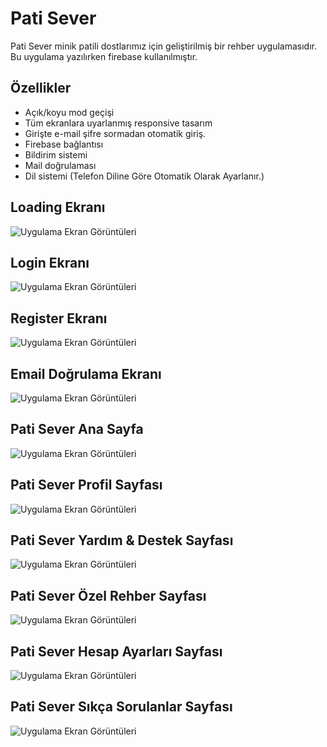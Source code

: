
# Pati Sever

Pati Sever minik patili dostlarımız için geliştirilmiş bir rehber uygulamasıdır. Bu uygulama yazılırken firebase kullanılmıştır.


## Özellikler

- Açık/koyu mod geçişi
- Tüm ekranlara uyarlanmış responsive tasarım
- Girişte e-mail şifre sormadan otomatik giriş.
- Firebase bağlantısı
- Bildirim sistemi
- Mail doğrulaması
- Dil sistemi (Telefon Diline Göre Otomatik Olarak Ayarlanır.)

  
## Loading Ekranı

![Uygulama Ekran Görüntüleri](https://cdn.discordapp.com/attachments/733749607535870034/1186560960857645146/PatiSeverInternetCheck.png) 

## Login Ekranı
![Uygulama Ekran Görüntüleri](https://cdn.discordapp.com/attachments/733749607535870034/1186560961134473236/PatiSeverLogin.png?ex=6593b202&is=65813d02&hm=1e7f8bdcf204f32298871d1e2bf4015530ad6c63ce9d5389f0072466d80208e4&) 

## Register Ekranı
![Uygulama Ekran Görüntüleri](https://cdn.discordapp.com/attachments/733749607535870034/1186560961641979904/PatiSeverRegister.png?ex=6593b202&is=65813d02&hm=b4642e72296a8de94f823b5749b64ec0729f01231a11194bcd6ee9c3367ea23a&) 

## Email Doğrulama Ekranı
![Uygulama Ekran Görüntüleri](https://cdn.discordapp.com/attachments/733749607535870034/1186560959947481108/PatiSeverEmailCheck.png?ex=6593b202&is=65813d02&hm=83476694e5c8924f69d7156466efaac2edf4b471f6ba8db14fa07bf56d92e917&) 

## Pati Sever Ana Sayfa
![Uygulama Ekran Görüntüleri](https://cdn.discordapp.com/attachments/733749607535870034/1186560960505335818/PatiSeverHome.png?ex=6593b202&is=65813d02&hm=f1c98b5e746914ee3a009f5bcfe568fd0ab4a9f5fbc8c9fa40234afdef30b2f7&) 

## Pati Sever Profil Sayfası
![Uygulama Ekran Görüntüleri](https://cdn.discordapp.com/attachments/733749607535870034/1186560961394528308/PatiSeverProfile.png?ex=6593b202&is=65813d02&hm=e99fdb36ba54748549d8d43d7f39f0ed9040138d3168a9888dbd3a3a4f075b35&) 

## Pati Sever Yardım & Destek Sayfası
![Uygulama Ekran Görüntüleri](https://cdn.discordapp.com/attachments/733749607535870034/1186560961931390986/PatiSeverYardmDestek.png?ex=6593b202&is=65813d02&hm=dee0e26cca998c1952891426d06040df12173b58f4651ef8477e96224f55af63&) 

## Pati Sever Özel Rehber Sayfası
![Uygulama Ekran Görüntüleri](https://cdn.discordapp.com/attachments/733749607535870034/1186560958819213382/PatiOzelRehber.png?ex=6593b201&is=65813d01&hm=938ecbaa0e828902ae03fb57e065cdf74ae43cbffabcd4ce3f4d327f49979f19&) 

## Pati Sever Hesap Ayarları Sayfası
![Uygulama Ekran Görüntüleri](https://cdn.discordapp.com/attachments/733749607535870034/1186560959632920598/PatiSeverAccountSettings.png?ex=6593b202&is=65813d02&hm=d74ae9e0e8e5a2a217c13f8eed1c476780691cf98710f5ae94989d770d60bd6a&) 

## Pati Sever Sıkça Sorulanlar Sayfası
![Uygulama Ekran Görüntüleri](https://cdn.discordapp.com/attachments/733749607535870034/1186560959301562419/PatiRehber.png?ex=6593b201&is=65813d01&hm=887908e17276feb7d66f19883f4bebea9ed37a7873ef68e39cec8665fbf76400&) 







  